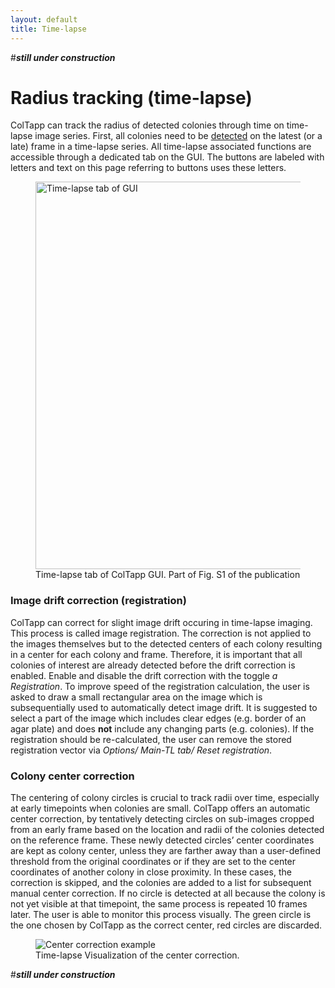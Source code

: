 ```yaml
---
layout: default
title: Time-lapse
---
```

#*__still under construction__*

# Radius tracking (time-lapse)
ColTapp can track the radius of detected colonies through time on time-lapse image series. First, all colonies need to be [detected]({{site.url}}/detect.html) on the latest (or a late) frame in a time-lapse series. All time-lapse associated functions are accessible through a dedicated tab on the GUI. The buttons are labeled with letters and text on this page referring to buttons uses these letters.
<figure>
  <img src="{{site.url}}/assets/images/TL0.png" alt="Time-lapse tab of GUI" height="620px"/>
  <figcaption>Time-lapse tab of ColTapp GUI. Part of Fig. S1 of the publication </figcaption>
</figure>

### Image drift correction (registration)
ColTapp can correct for slight image drift occuring in time-lapse imaging. This process is called image registration. The correction is not applied to the images themselves but to the detected centers of each colony resulting in a center for each colony and frame. Therefore, it is important that all colonies of interest are already detected before the drift correction is enabled. Enable and disable the drift correction with the toggle _a Registration_. To improve speed of the registration calculation, the user is asked to draw a small rectangular area on the image which is subsequentially used to automatically detect image drift. It is suggested to select a part of the image which includes clear edges (e.g. border of an agar plate) and does **not** include any changing parts (e.g. colonies). If the registration should be re-calculated, the user can remove the stored registration vector via _Options/ Main-TL tab/ Reset registration_.

### Colony center correction
The centering of colony circles is crucial to track radii over time, especially at early timepoints when colonies are small. ColTapp offers an automatic center correction, by tentatively detecting circles on sub-images cropped from an early frame based on the location and radii of the colonies detected on the reference frame. These newly detected circles’ center coordinates are kept as colony center, unless they are farther away than a user-defined threshold from the original coordinates or if they are set to the center coordinates of another colony in close proximity. In these cases, the correction is skipped, and the colonies are added to a list for subsequent manual center correction. If no circle is detected at all because the colony is not yet visible at that timepoint, the same process is repeated 10 frames later. The user is able to monitor this process visually. The green circle is the one chosen by ColTapp as the correct center, red circles are discarded.
<figure>
  <img src="{{site.url}}/assets/images/TL2.png" alt="Center correction example"/>
  <figcaption>Time-lapse Visualization of the center correction. </figcaption>
</figure>

#*__still under construction__*
